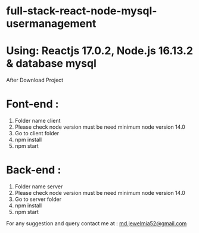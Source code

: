 # full-stack-react-node-mysql-usermanagement
# Using: Reactjs 17.0.2, Node.js 16.13.2 & database mysql
After Download Project
# Font-end :
1. Folder name client
2. Please check node version must be need minimum node version 14.0
3. Go to client folder 
5. npm install
6. npm start

# Back-end :
1. Folder name server
2. Please check node version must be need minimum node version 14.0
3. Go to server folder 
5. npm install
6. npm start

For any suggestion and query contact me at : md.jewelmia52@gmail.com
